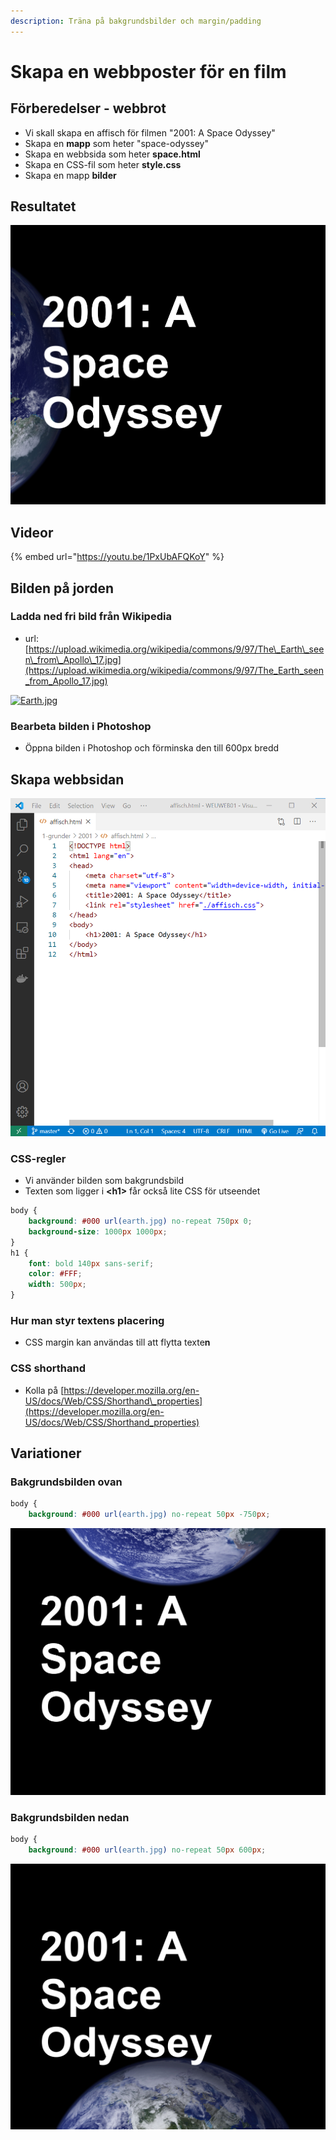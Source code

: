 ```yaml
---
description: Träna på bakgrundsbilder och margin/padding
---
```


# Skapa en webbposter för en film

## Förberedelser - webbrot

* Vi skall skapa en affisch för filmen "2001: A Space Odyssey" 
* Skapa en **mapp** som heter "space-odyssey"
* Skapa en webbsida som heter **space.html**
* Skapa en CSS-fil som heter **style.css**
* Skapa en mapp **bilder**

## **Resultatet**

![](.gitbook/assets/image%20%2812%29.png)

## Videor

{% embed url="https://youtu.be/1PxUbAFQKoY" %}

## **Bilden på jorden**

### **Ladda ned fri bild från Wikipedia**

* url: [https://upload.wikimedia.org/wikipedia/commons/9/97/The\_Earth\_seen\_from\_Apollo\_17.jpg](https://upload.wikimedia.org/wikipedia/commons/9/97/The_Earth_seen_from_Apollo_17.jpg)

[![Earth.jpg](https://twiggy.smutje.se/images/thumb/Earth.jpg/400px-Earth.jpg)](https://twiggy.smutje.se/index.php/Fil:Earth.jpg)

### **Bearbeta bilden i Photoshop**

* Öppna bilden i Photoshop och förminska den till 600px bredd

## **Skapa webbsidan**

![](.gitbook/assets/image%20%2827%29.png)

### **CSS-regler**

* Vi använder bilden som bakgrundsbild
* Texten som ligger i **&lt;h1&gt;** får också lite CSS för utseendet

```css
body {
    background: #000 url(earth.jpg) no-repeat 750px 0;
    background-size: 1000px 1000px;
}
h1 {
    font: bold 140px sans-serif;
    color: #FFF;
    width: 500px;
}
```

### **Hur man styr textens placering**

* CSS margin kan användas till att flytta texte**n**

### **CSS shorthand**

* Kolla på [https://developer.mozilla.org/en-US/docs/Web/CSS/Shorthand\_properties](https://developer.mozilla.org/en-US/docs/Web/CSS/Shorthand_properties)

## **Variationer**

### **Bakgrundsbilden ovan**

```css
body {
    background: #000 url(earth.jpg) no-repeat 50px -750px; 

```

![](.gitbook/assets/image%20%283%29.png)

### **Bakgrundsbilden nedan**

```css
body {
    background: #000 url(earth.jpg) no-repeat 50px 600px;

```

![](.gitbook/assets/image%20%282%29.png)


